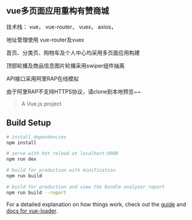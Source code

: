 ## vue多页面应用重构有赞商城

技术栈： vue， vue-router， vuex， axios，

地址管理使用 vue-router及vuex


首页、分类页、购物车及个人中心均采用多页面应用构建


顶部轮播及商品信息图片轮播采用swiper组件抽离


API接口采用阿里RAP在线模拟

由于阿里RAP不支持HTTPS协议，请clone到本地预览~~


> A Vue.js project

## Build Setup

``` bash
# install dependencies
npm install

# serve with hot reload at localhost:8080
npm run dev

# build for production with minification
npm run build

# build for production and view the bundle analyzer report
npm run build --report
```

For a detailed explanation on how things work, check out the [guide](http://vuejs-templates.github.io/webpack/) and [docs for vue-loader](http://vuejs.github.io/vue-loader).
